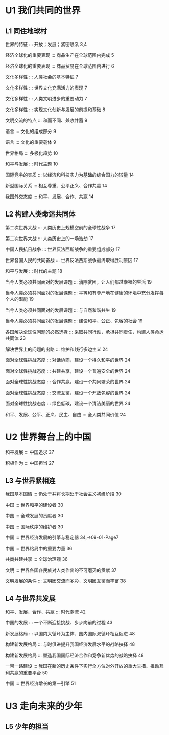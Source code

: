 # U1 我们共同的世界

## L1 同住地球村

世界的特征 ::: 开放；发展；紧密联系 3,4

经济全球化的重要表现 ::: 商品生产在全球范围内完成 5

经济全球化的重要表现 ::: 商品贸易在全球范围内进行 6

文化多样性 ::: 人类社会的基本特征 7

文化多样性 ::: 世界文化充满活力的表现 7
 
文化多样性 ::: 人类文明进步的重要动力 7

文化多样性 ::: 实现文化创新与发展的前提和基础 8

文明交流的特点 ::: 和而不同、兼收并蓄 9

语言 ::: 文化的组成部分 9

语言 ::: 文化的重要载体 9

世界格局 ::: 多极化趋势 10

和平与发展 ::: 时代主题 10

国际竞争的实质 ::: 以经济和科技实力为基础的综合国力的较量 14

新型国际关系 ::: 相互尊重、公平正义、合作共赢 14

我国外交态度 ::: 和平、发展、合作、共赢 14

## L2 构建人类命运共同体

第二次世界大战 ::: 人类历史上规模空前的全球性战争 17

第二次世界大战 ::: 人类历史上的一场浩劫 17

中国人民抗日战争 ::: 世界反法西斯战争的重要组成部分 17

世界各国人民的共同奋战 ::: 世界反法西斯战争最终取得胜利原因 17

和平与发展 ::: 时代的主题 18

当今人类必须共同面对的发展课题 ::: 消除贫困，让人们都过幸福的生活 19

当今人类必须共同面对的发展课题 ::: 平等和有尊严地在健康的环境中充分发挥每个人的潜能 19

当今人类必须共同面对的发展课题 ::: 与自然和谐共生 19

当今人类必须共同面对的发展课题 ::: 建设和平、公正、包容的社会 19

各国解决全球性问题的必然选择 ::: 采取共同行动，承担共同责任，构建人类命运共同体 23

解决世界上的问题的出路 ::: 维护和践行多边主义 24

面对全球性挑战态度 ::: 对话协商，建设一个持久和平的世界 24

面对全球性挑战态度 ::: 共建共享，建设一个普遍安全的世界 24

面对全球性挑战态度 ::: 合作共赢，建设一个共同繁荣的世界 24

面对全球性挑战态度 ::: 交流互鉴，建设一个开放包容的世界 24

面对全球性挑战态度 ::: 绿色低碳，建设一个清洁美丽的世界 24

和平、发展、公平、正义、民主、自由 ::: 全人类共同价值 24

# U2 世界舞台上的中国

和平发展 ::: 中国追求 27

积极作为 ::: 中国担当 27

## L3 与世界紧相连

我国基本国情 ::: 仍处于并将长期处于社会主义初级阶段 30

中国 ::: 世界和平的建设者 30

中国 ::: 全球发展的贡献者 30

中国 ::: 国际秩序的维护者 30

中国 ::: 世界经济发展的引擎与稳定器 34,->09-01-Page7

中国 ::: 世界格局中的重要力量 36

共商共建共享 ::: 全球治理观 36

文明 ::: 世界各国各民族对人类作出的不可磨灭的贡献 37

文明发展的条件 ::: 文明因交流而多彩，文明因互鉴而丰富 38

## L4 与世界共发展

和平、发展、合作、共赢 ::: 时代潮流 42

中国的发展 ::: 一个不断迎接挑战、步步向前的过程 43

新发展格局 ::: 以国内大循环为主体、国内国际双循环相互促进 48

构建新发展格局 ::: 与时俱进提升我国经济发展水平的战略抉择 48

构建新发展格局 ::: 塑造我国国际经济合作和竞争新优势的战略抉择 48

一带一路建设 ::: 我国在新的历史条件下实行全方位对外开放的重大举措、推动互利共赢的重要平台 50

中国 ::: 世界经济增长的第一引擎 51

# U3 走向未来的少年

## L5 少年的担当

